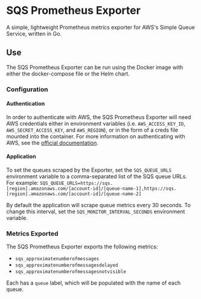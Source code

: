 # SQS Prometheus Exporter

A simple, lightweight Prometheus metrics exporter for AWS's Simple Queue Service, written in Go.

## Use

The SQS Prometheus Exporter can be run using the Docker image with either the docker-compose file or the Helm chart.

### Configuration

#### Authentication

In order to authenticate with AWS, the SQS Prometheus Exporter will need AWS credentials either in environment variables (i.e. `AWS_ACCESS_KEY_ID`, `AWS_SECRET_ACCESS_KEY`, and `AWS_REGION`), or in the form of a creds file mounted into the container. For more information on authenticating with AWS, see the [official documentation](https://docs.aws.amazon.com/cli/latest/userguide/cli-configure-envvars.html).

#### Application

To set the queues scraped by the Exporter, set the `SQS_QUEUE_URLS` environment variable to a comma-separated list of the SQS queue URLs. For example: `SQS_QUEUE_URLS=https://sqs.[region].amazonaws.com/[account-id]/[queue-name-1],https://sqs.[region].amazonaws.com/[account-id]/[queue-name-2]`

By default the application will scrape queue metrics every 30 seconds. To change this interval, set the `SQS_MONITOR_INTERVAL_SECONDS` environment variable.

### Metrics Exported

The SQS Prometheus Exporter exports the following metrics:

* `sqs_approximatenumberofmessages`
* `sqs_approximatenumberofmessagesdelayed`
* `sqs_approximatenumberofmessagesnotvisible`

Each has a `queue` label, which will be populated with the name of each queue.
